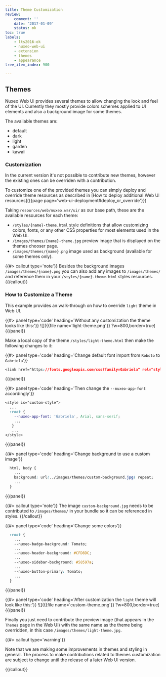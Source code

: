 ```yaml
---
title: Theme Customization
review:
    comment: ''
    date: '2017-01-09'
    status: ok
toc: true
labels:
    - lts2016-ok
    - nuxeo-web-ui
    - extension
    - themes
    - appearance
tree_item_index: 900

---
```

## Themes

Nuxeo Web UI provides several themes to allow changing the look and feel of the UI. Currently they mostly provide colors schemes applied to UI elements and also a background image for some themes.

The available themes are:
- default
- dark
- light
- garden
- kawaii

### Customization

In the current version it's not possible to contribute new themes, however the existing ones can be overriden with a contribution.

To customize one of the provided themes you can simply deploy and override theme resources as described in [How to deploy additional Web UI resources]({{page page='web-ui-deployment#deploy_or_override'}})

Taking `resources/web/nuxeo.war/ui/` as our base path, these are the available resources for each theme:

- `/styles/{name}-theme.html` style definitions that allow customizing colors, fonts, or any other CSS properties for most elements used in the Web UI.
- `/images/themes/{name}-theme.jpg` preview image that is displayed on the themes chooser page.
- `/images/themes/{name}.png` image used as background (available for some themes only).

{{#> callout type='note'}}
Besides the background images `/images/themes/{name}.png` you can also add any images to `/images/themes/` and reference them in your `/styles/{name}-theme.html` styles resources.
{{/callout}}


### How to Customize a Theme

This example provides an walk-through on how to override `light` theme in Web UI.

{{#> panel type='code' heading='Without any customization the theme looks like this:'}}
![]({{file name='light-theme.png'}} ?w=800,border=true)
{{/panel}}

Make a local copy of the theme `/styles/light-theme.html` then make the following changes to it:

{{#> panel type='code' heading='Change default font import from `Roboto` to `Gabriela`'}}
```css
<link href="https://fonts.googleapis.com/css?family=Gabriela" rel="stylesheet">
```
{{/panel}}

{{#> panel type='code' heading='Then change the `--nuxeo-app-font` accordingly'}}
```css
<style is="custom-style">
  ...
  :root {
    --nuxeo-app-font: 'Gabriela', Arial, sans-serif;
    ...
   }
   ...
</style>

```
{{/panel}}


{{#> panel type='code' heading='Change background to use a custom image'}}
```css
  html, body {
    ...
    background: url(../images/themes/custom-background.jpg) repeat;
    ...
  }
```
{{/panel}}


{{#> callout type='note'}}
The image `custom-background.jpg` needs to be contributed to `/images/themes/` in your bundle so it can be referenced in styles.
{{/callout}}


{{#> panel type='code' heading='Change some colors'}}
```css
  :root {
    ...
    --nuxeo-badge-background: Tomato;
    ...
    --nuxeo-header-background: #CFD8DC;
    ...
    --nuxeo-sidebar-background: #58597a;
    ...
    --nuxeo-button-primary: Tomato;
    ...
  }
```
{{/panel}}

{{#> panel type='code' heading='After customization the `light` theme will look like this:'}}
![]({{file name='custom-theme.png'}} ?w=800,border=true)
{{/panel}}

Finally you just need to contribute the preview image (that appears in the `Themes` page in the Web UI) with the same name as the theme being overridden, in this case `/images/themes/light-theme.jpg`.

{{#> callout type='warning'}}

Note that we are making some improvements in themes and styling in general.
The process to make contributions related to themes customization are subject to change until the release of a later Web UI version.

{{/callout}}
